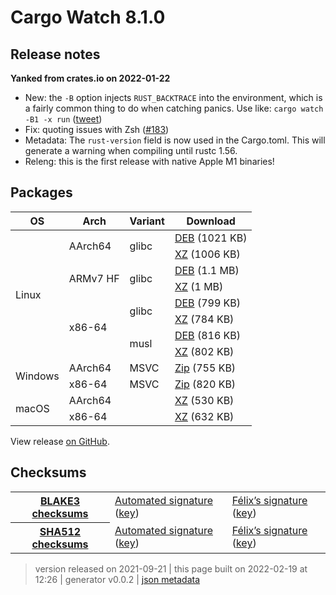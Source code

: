 # Cargo Watch 8.1.0

## Release notes

<p dir="auto"><strong>Yanked from crates.io on 2022-01-22</strong></p>
<ul dir="auto">
<li>New: the <code>-B</code> option injects <code>RUST_BACKTRACE</code> into the environment, which is a fairly common thing to do when catching panics. Use like: <code>cargo watch -B1 -x run</code> (<a href="https://twitter.com/passcod/status/1440223706236669956" rel="nofollow">tweet</a>)</li>
<li>Fix: quoting issues with Zsh (<a class="issue-link js-issue-link" data-error-text="Failed to load title" data-id="1000163767" data-permission-text="Title is private" data-url="https://github.com/watchexec/cargo-watch/issues/183" data-hovercard-type="pull_request" data-hovercard-url="/watchexec/cargo-watch/pull/183/hovercard" href="https://github.com/watchexec/cargo-watch/pull/183">#183</a>)</li>
<li>Metadata: The <code>rust-version</code> field is now used in the Cargo.toml. This will generate a warning when compiling until rustc 1.56.</li>
<li>Releng: this is the first release with native Apple M1 binaries!</li>
</ul>

## Packages

<table class="downloads">
<thead>
<tr>
<th>OS</th>
<th>Arch</th>
<th>Variant</th>
<th>Download</th>

</tr>
</thead>
<tbody>
<tr>
						<td rowspan="8">Linux</td>
						
<td rowspan="2">AArch64</td>
            
						
<td rowspan="2">glibc</td>
            
<td><a class="download" href="https://github.com/watchexec/cargo-watch/releases/download/v8.1.0/cargo-watch-v8.1.0-aarch64-unknown-linux-gnu.deb">DEB</a> (1021 KB)</td>
						
</tr>
					
<tr>
						
						
						
<td><a class="download" href="https://github.com/watchexec/cargo-watch/releases/download/v8.1.0/cargo-watch-v8.1.0-aarch64-unknown-linux-gnu.tar.xz">XZ</a> (1006 KB)</td>
						
</tr>
					
<tr>
						
						
<td rowspan="2">ARMv7 HF</td>
            
						
<td rowspan="2">glibc</td>
            
<td><a class="download" href="https://github.com/watchexec/cargo-watch/releases/download/v8.1.0/cargo-watch-v8.1.0-armv7-unknown-linux-gnueabihf.deb">DEB</a> (1.1 MB)</td>
						
</tr>
					
<tr>
						
						
						
<td><a class="download" href="https://github.com/watchexec/cargo-watch/releases/download/v8.1.0/cargo-watch-v8.1.0-armv7-unknown-linux-gnueabihf.tar.xz">XZ</a> (1 MB)</td>
						
</tr>
					
<tr>
						
						
<td rowspan="4">x86-64</td>
            
						
<td rowspan="2">glibc</td>
            
<td><a class="download" href="https://github.com/watchexec/cargo-watch/releases/download/v8.1.0/cargo-watch-v8.1.0-x86_64-unknown-linux-gnu.deb">DEB</a> (799 KB)</td>
						
</tr>
					
<tr>
						
						
						
<td><a class="download" href="https://github.com/watchexec/cargo-watch/releases/download/v8.1.0/cargo-watch-v8.1.0-x86_64-unknown-linux-gnu.tar.xz">XZ</a> (784 KB)</td>
						
</tr>
					
<tr>
						
						
						
<td rowspan="2">musl</td>
            
<td><a class="download" href="https://github.com/watchexec/cargo-watch/releases/download/v8.1.0/cargo-watch-v8.1.0-x86_64-unknown-linux-musl.deb">DEB</a> (816 KB)</td>
						
</tr>
					
<tr>
						
						
						
<td><a class="download" href="https://github.com/watchexec/cargo-watch/releases/download/v8.1.0/cargo-watch-v8.1.0-x86_64-unknown-linux-musl.tar.xz">XZ</a> (802 KB)</td>
						
</tr>
					
<tr>
						<td rowspan="2">Windows</td>
						
<td rowspan="1">AArch64</td>
            
						
<td rowspan="1">MSVC</td>
            
<td><a class="download" href="https://github.com/watchexec/cargo-watch/releases/download/v8.1.0/cargo-watch-v8.1.0-aarch64-pc-windows-msvc.zip">Zip</a> (755 KB)</td>
						
</tr>
					
<tr>
						
						
<td rowspan="1">x86-64</td>
            
						
<td rowspan="1">MSVC</td>
            
<td><a class="download" href="https://github.com/watchexec/cargo-watch/releases/download/v8.1.0/cargo-watch-v8.1.0-x86_64-pc-windows-msvc.zip">Zip</a> (820 KB)</td>
						
</tr>
					
<tr>
						<td rowspan="2">macOS</td>
						
<td rowspan="1">AArch64</td>
            
						
<td rowspan="1"></td>
            
<td><a class="download" href="https://github.com/watchexec/cargo-watch/releases/download/v8.1.0/cargo-watch-v8.1.0-aarch64-apple-darwin.tar.xz">XZ</a> (530 KB)</td>
						
</tr>
					
<tr>
						
						
<td rowspan="1">x86-64</td>
            
						
<td rowspan="1"></td>
            
<td><a class="download" href="https://github.com/watchexec/cargo-watch/releases/download/v8.1.0/cargo-watch-v8.1.0-x86_64-apple-darwin.tar.xz">XZ</a> (632 KB)</td>
						
</tr>
					</tbody>
</table>


View release [on GitHub](https://github.com/watchexec/cargo-watch/releases/v8.1.0).

## Checksums

<table class="signatures">
	
<tr>
<th><a href="https://github.com/watchexec/cargo-watch/releases/download/v8.1.0/B3SUMS">BLAKE3 checksums</a></th>
		
<td>
<a href="https://github.com/watchexec/cargo-watch/releases/download/v8.1.0/B3SUMS.auto.minisig">Automated signature</a>
(<a href="https://raw.githubusercontent.com/watchexec/cargo-watch/v8.1.0/.github/workflows/release.pub">key</a>)
</td>
		
<td>
<a href="https://github.com/watchexec/cargo-watch/releases/download/v8.1.0/B3SUMS.passcod.minisig">Félix’s signature</a>
(<a href="https://passcod.name/keys/software.pub">key</a>)
</td>
		
</tr>
	
<tr>
<th><a href="https://github.com/watchexec/cargo-watch/releases/download/v8.1.0/SHA512SUMS">SHA512 checksums</a></th>
		
<td>
<a href="https://github.com/watchexec/cargo-watch/releases/download/v8.1.0/SHA512SUMS.auto.minisig">Automated signature</a>
(<a href="https://raw.githubusercontent.com/watchexec/cargo-watch/v8.1.0/.github/workflows/release.pub">key</a>)
</td>
		
<td>
<a href="https://github.com/watchexec/cargo-watch/releases/download/v8.1.0/SHA512SUMS.passcod.minisig">Félix’s signature</a>
(<a href="https://passcod.name/keys/software.pub">key</a>)
</td>
		
</tr>
	
</table>




>	 version released on 2021-09-21
>	|
>	this page built on 2022-02-19 at 12:26
>	| generator v0.0.2
>	| [json metadata](meta.json)

